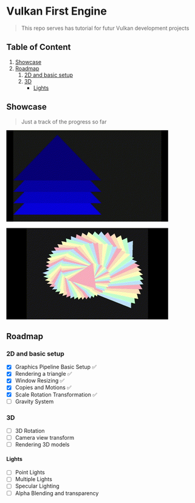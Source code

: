 # Vulkan First Engine

> This repo serves has tutorial for futur Vulkan development projects

## Table of Content

1. [Showcase](#showcase)
1. [Roadmap](#roadmap)
    1. [2D and basic setup](#2d-and-basic-setup)
    1. [3D](#3d)
        + [Lights](#lights)

## Showcase

> Just a track of the progress so far

![First motion showcase](resources/VulkanEngine%20Motion%20Showcase.gif)

![Using Matrice Transformation](resources/triangleTranslation.gif)

## Roadmap

### 2D and basic setup

- [x] Graphics Pipeline Basic Setup ✅
- [x] Rendering a triangle ✅
- [x] Window Resizing ✅
- [x] Copies and Motions ✅
- [x] Scale Rotation Transformation ✅
- [ ] Gravity System

### 3D

+ [ ] 3D Rotation
+ [ ] Camera view transform
+ [ ] Rendering 3D models

#### Lights

+ [ ] Point Lights
+ [ ] Multiple Lights
+ [ ] Specular Lighting
+ [ ] Alpha Blending and transparency
